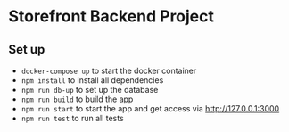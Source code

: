 # Storefront Backend Project

## Set up

- `docker-compose up` to start the docker container
- `npm install` to install all dependencies
- `npm run db-up` to set up the database
- `npm run build` to build the app
- `npm run start` to start the app and get access via http://127.0.0.1:3000
- `npm run test` to run all tests
